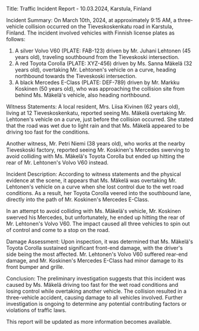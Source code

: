  Title: Traffic Incident Report - 10.03.2024, Karstula, Finland

Incident Summary:
On March 10th, 2024, at approximately 9:15 AM, a three-vehicle collision occurred on the Tieveskoskenkatu road in Karstula, Finland. The incident involved vehicles with Finnish license plates as follows:

1. A silver Volvo V60 (PLATE: FAB-123) driven by Mr. Juhani Lehtonen (45 years old), traveling southbound from the Tieveskoski intersection.
2. A red Toyota Corolla (PLATE: XYZ-456) driven by Ms. Sanna Mäkelä (32 years old), overtaking Mr. Lehtonen's vehicle on a curve, heading northbound towards the Tieveskoski intersection.
3. A black Mercedes E-Class (PLATE: DEF-789) driven by Mr. Markku Koskinen (50 years old), who was approaching the collision site from behind Ms. Mäkelä's vehicle, also heading northbound.

Witness Statements:
A local resident, Mrs. Liisa Kivinen (62 years old), living at 12 Tieveskoskenkatu, reported seeing Ms. Mäkelä overtaking Mr. Lehtonen's vehicle on a curve, just before the collision occurred. She stated that the road was wet due to light rain and that Ms. Mäkelä appeared to be driving too fast for the conditions.

Another witness, Mr. Petri Niemi (38 years old), who works at the nearby Tieveskoski factory, reported seeing Mr. Koskinen's Mercedes swerving to avoid colliding with Ms. Mäkelä's Toyota Corolla but ended up hitting the rear of Mr. Lehtonen's Volvo V60 instead.

Incident Description:
According to witness statements and the physical evidence at the scene, it appears that Ms. Mäkelä was overtaking Mr. Lehtonen's vehicle on a curve when she lost control due to the wet road conditions. As a result, her Toyota Corolla veered into the southbound lane, directly into the path of Mr. Koskinen's Mercedes E-Class.

In an attempt to avoid colliding with Ms. Mäkelä's vehicle, Mr. Koskinen swerved his Mercedes, but unfortunately, he ended up hitting the rear of Mr. Lehtonen's Volvo V60. The impact caused all three vehicles to spin out of control and come to a stop on the road.

Damage Assessment:
Upon inspection, it was determined that Ms. Mäkelä's Toyota Corolla sustained significant front-end damage, with the driver's side being the most affected. Mr. Lehtonen's Volvo V60 suffered rear-end damage, and Mr. Koskinen's Mercedes E-Class had minor damage to its front bumper and grille.

Conclusion:
The preliminary investigation suggests that this incident was caused by Ms. Mäkelä driving too fast for the wet road conditions and losing control while overtaking another vehicle. The collision resulted in a three-vehicle accident, causing damage to all vehicles involved. Further investigation is ongoing to determine any potential contributing factors or violations of traffic laws.

This report will be updated as more information becomes available.
